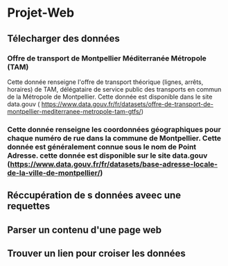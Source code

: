 # Projet-Web
##   Télecharger  des données 

###  Offre de transport de Montpellier Méditerranée Métropole (TAM)

Cette donnée renseigne l'offre de transport théorique (lignes, arrêts, horaires) de TAM, délégataire de service public des transports en commun de la Métropole de Montpellier. Cette donnée est disponible  dans  le site data.gouv ( https://www.data.gouv.fr/fr/datasets/offre-de-transport-de-montpellier-mediterranee-metropole-tam-gtfs/)

###  Cette donnée renseigne les coordonnées géographiques pour chaque numéro de rue dans la commune de Montpellier. Cette donnée est généralement connue sous le nom de Point Adresse.  cette  donnée est disponible sur le site data.gouv (https://www.data.gouv.fr/fr/datasets/base-adresse-locale-de-la-ville-de-montpellier/)

##  Réccupération de s données aveec une requettes  
## Parser  un contenu d'une page web 

## Trouver un lien pour croiser les données 
